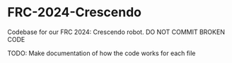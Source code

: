 # FRC-2024-Crescendo
Codebase for our FRC 2024: Crescendo robot.
DO NOT COMMIT BROKEN CODE

TODO: Make documentation of how the code works for each file
